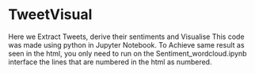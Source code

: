 # TweetVisual
Here we Extract Tweets, derive their sentiments  and Visualise
This code was made using python in Jupyter Notebook.
To Achieve same result as seen in the html, you only need to run on the Sentiment_wordcloud.ipynb interface the lines that are numbered in the html as numbered.

